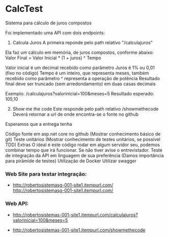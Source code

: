 ﻿# CalcTest

Sistema para cálculo de juros compostos


Foi implementado uma API com dois endpoints:

1) Calcula Juros
A primeira reponde pelo path relativo "/calculajuros"

Ela faz um cálculo em memória, de juros compostos, conforme abaixo: Valor Final = Valor Inicial * (1 + juros) ^ Tempo

Valor inicial é um decimal recebido como parâmetro Juros é 1% ou 0,01 (fixo no código) Tempo é um inteiro, que representa meses, também recebido como parâmetro ^ representa a operação de potência Resultado final deve ser truncado (sem arredondamento) em duas casas decimais

Exemplo: /calculajuros?valorinicial=100&meses=5 Resultado esperado: 105,10

2) Show me the code
Este responde pelo path relativo /showmethecode Deverá retornar a url de onde encontra-se o fonte no github

Esperamos que a entrega tenha

Código fonte em asp.net core no github (Mostrar conhecimento básico de git)
Teste unitários (Mostrar conhecimento de testes unitários, se possível TDD)
Extras
O ideal é este código rodar em algum servidor seu, podemos combinar tempo que irá funcionar. Se não tiver avise o entrevistador.
Teste de integração da API em linguagem de sua preferência (Damos importância para pirâmide de testes)
Utilização de Docker
Utilizar swagger


### Web Site para testar integração:

- http://robertosistemasg-001-site1.itempurl.com/
  http://robertosistemasg-001-site1.itempurl.com/


### Web API:

- http://robertosistemas-001-site1.itempurl.com/calculajuros?valorinicial=100&meses=5

- http://robertosistemas-001-site1.itempurl.com/showmethecode
